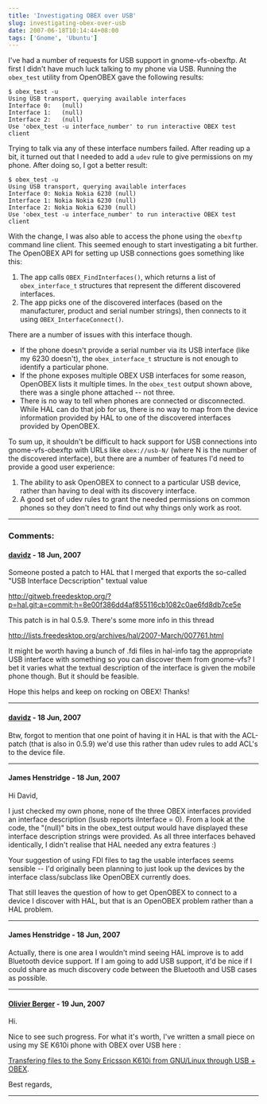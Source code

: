 ```yaml
---
title: 'Investigating OBEX over USB'
slug: investigating-obex-over-usb
date: 2007-06-18T10:14:44+08:00
tags: ['Gnome', 'Ubuntu']
---
```


I\'ve had a number of requests for USB support in gnome-vfs-obexftp. At
first I didn\'t have much luck talking to my phone via USB. Running the
`obex_test` utility from OpenOBEX gave the following results:

    $ obex_test -u
    Using USB transport, querying available interfaces
    Interface 0:   (null)
    Interface 1:   (null)
    Interface 2:   (null)
    Use 'obex_test -u interface_number' to run interactive OBEX test client

Trying to talk via any of these interface numbers failed. After reading
up a bit, it turned out that I needed to add a `udev` rule to give
permissions on my phone. After doing so, I got a better result:

    $ obex_test -u
    Using USB transport, querying available interfaces
    Interface 0: Nokia Nokia 6230 (null)
    Interface 1: Nokia Nokia 6230 (null)
    Interface 2: Nokia Nokia 6230 (null)
    Use 'obex_test -u interface_number' to run interactive OBEX test client

With the change, I was also able to access the phone using the `obexftp`
command line client. This seemed enough to start investigating a bit
further. The OpenOBEX API for setting up USB connections goes something
like this:

1.  The app calls `OBEX_FindInterfaces()`, which returns a list of
    `obex_interface_t` structures that represent the different
    discovered interfaces.
2.  The app picks one of the discovered interfaces (based on the
    manufacturer, product and serial number strings), then connects to
    it using `OBEX_InterfaceConnect()`.

There are a number of issues with this interface though.

-   If the phone doesn\'t provide a serial number via its USB interface
    (like my 6230 doesn\'t), the `obex_interface_t` structure is not
    enough to identify a particular phone.
-   If the phone exposes multiple OBEX USB interfaces for some reason,
    OpenOBEX lists it multiple times. In the `obex_test` output shown
    above, there was a single phone attached -- not three.
-   There is no way to tell when phones are connected or disconnected.
    While HAL can do that job for us, there is no way to map from the
    device information provided by HAL to one of the discovered
    interfaces provided by OpenOBEX.

To sum up, it shouldn\'t be difficult to hack support for USB
connections into gnome-vfs-obexftp with URLs like `obex://usb-N/` (where
N is the number of the discovered interface), but there are a number of
features I\'d need to provide a good user experience:

1.  The ability to ask OpenOBEX to connect to a particular USB device,
    rather than having to deal with its discovery interface.
2.  A good set of udev rules to grant the needed permissions on common
    phones so they don\'t need to find out why things only work as root.

---
### Comments:
#### [davidz](http://blog.fubar.dk) - <time datetime="2007-06-18 11:46:15">18 Jun, 2007</time>

Someone posted a patch to HAL that I merged that exports the so-called
\"USB Interface Decscription\" textual value

http://gitweb.freedesktop.org/?p=hal.git;a=commit;h=8e00f386dd4af855116cb1082c0ae6fd8db7ce5e

This patch is in hal 0.5.9. There\'s some more info in this thread

http://lists.freedesktop.org/archives/hal/2007-March/007761.html

It might be worth having a bunch of .fdi files in hal-info tag the
appropriate USB interface with something so you can discover them from
gnome-vfs? I bet it varies what the textual description of the interface
is given the mobile phone though. But it should be feasible.

Hope this helps and keep on rocking on OBEX! Thanks!

---
#### [davidz](http://blog.fubar.dk) - <time datetime="2007-06-18 11:47:22">18 Jun, 2007</time>

Btw, forgot to mention that one point of having it in HAL is that with
the ACL-patch (that is also in 0.5.9) we\'d use this rather than udev
rules to add ACL\'s to the device file.

---
#### James Henstridge - <time datetime="2007-06-18 12:10:27">18 Jun, 2007</time>

Hi David,

I just checked my own phone, none of the three OBEX interfaces provided
an interface description (lsusb reports iInterface = 0). From a look at
the code, the \"(null)\" bits in the obex\_test output would have
displayed these interface description strings were provided. As all
three interfaces behaved identically, I didn\'t realise that HAL needed
any extra features :)

Your suggestion of using FDI files to tag the usable interfaces seems
sensible \-- I\'d originally been planning to just look up the devices
by the interface class/subclass like OpenOBEX currently does.

That still leaves the question of how to get OpenOBEX to connect to a
device I discover with HAL, but that is an OpenOBEX problem rather than
a HAL problem.

---
#### James Henstridge - <time datetime="2007-06-18 13:48:38">18 Jun, 2007</time>

Actually, there is one area I wouldn\'t mind seeing HAL improve is to
add Bluetooth device support. If I am going to add USB support, it\'d be
nice if I could share as much discovery code between the Bluetooth and
USB cases as possible.

---
#### [Olivier Berger](http://www.olivierberger.com/weblog/) - <time datetime="2007-06-19 14:32:32">19 Jun, 2007</time>

Hi.

Nice to see such progress. For what it\'s worth, I\'ve written a small
piece on using my SE K610i phone with OBEX over USB here :

[Transfering files to the Sony Ericsson K610i from GNU/Linux through USB
+
OBEX](http://www.olivierberger.com/weblog/index.php/2006/11/12/66-transfering-files-to-the-sony-ericsson-k610i-from-gnu-linux-through-usb-obex).

Best regards,

---

